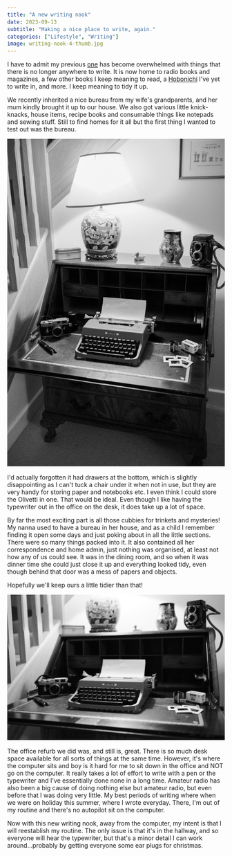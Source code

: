 ```yaml
---
title: "A new writing nook"
date: 2023-09-13
subtitle: "Making a nice place to write, again."
categories: ["Lifestyle", "Writing"]
image: writing-nook-4-thumb.jpg
---
```


I have to admit my previous [one](https://alexjj.com/posts/2022/a-little-writing-nook/) has become overwhelmed with things that there is no longer anywhere to write. It is now home to radio books and magazines, a few other books I keep meaning to read, a [Hobonichi](https://alexjj.com/posts/2022/hobonichi-first/) I've yet to write in, and more. I keep meaning to tidy it up.

We recently inherited a nice bureau from my wife's grandparents, and her mum kindly brought it up to our house. We also got various little knick-knacks, house items, recipe books and consumable things like notepads and sewing stuff. Still to find homes for it all but the first thing I wanted to test out was the bureau.

![Now I'm creative](writing-nook-1.jpg "Now I'm creative")

I'd actually forgotten it had drawers at the bottom, which is slightly disappointing as I can't tuck a chair under it when not in use, but they are very handy for storing paper and notebooks etc. I even think I could store the Olivetti in one. That would be ideal. Even though I like having the typewriter out in the office on the desk, it does take up a lot of space.

By far the most exciting part is all those cubbies for trinkets and mysteries! My nanna used to have a bureau in her house, and as a child I remember finding it open some days and just poking about in all the little sections. There were so many things packed into it. It also contained all her correspondence and home admin, just nothing was organised, at least not how any of us could see. It was in the dining room, and so when it was dinner time she could just close it up and everything looked tidy, even though behind that door was a mess of papers and objects.

Hopefully we'll keep ours a little tidier than that!

![Analogue level: All](writing-nook-2.jpg "Analogue level: All")

The office refurb we did was, and still is, great. There is so much desk space available for all sorts of things at the same time. However, it's where the computer sits and boy is it hard for me to sit down in the office and NOT go on the computer. It really takes a lot of effort to write with a pen or the typewriter and I've essentially done none in a long time. Amateur radio has also been a big cause of doing nothing else but amateur radio, but even before that I was doing very little. My best periods of writing where when we were on holiday this summer, where I wrote everyday. There, I'm out of my routine and there's no autopilot sit on the computer.

Now with this new writing nook, away from the computer, my intent is that I will reestablish my routine. The only issue is that it's in the hallway, and so everyone will hear the typewriter, but that's a minor detail I can work around...probably by getting everyone some ear plugs for christmas.
